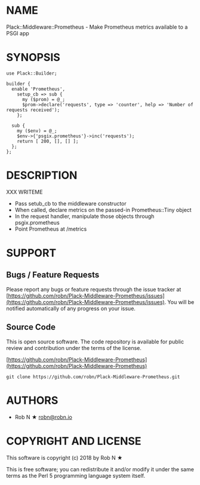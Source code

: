 # NAME

Plack::Middleware::Prometheus - Make Prometheus metrics available to a PSGI app

# SYNOPSIS

    use Plack::Builder;

    builder {
      enable 'Prometheus',
        setup_cb => sub {
          my ($prom) = @_;
          $prom->declare('requests', type => 'counter', help => 'Number of requests received');
        };
      
      sub {
        my ($env) = @_;
        $env->{'psgix.prometheus'}->inc('requests');
        return [ 200, [], [] ];
      };
    };

# DESCRIPTION

XXX WRITEME

- Pass setub\_cb to the middleware constructor
- When called, declare metrics on the passed-in Prometheus::Tiny object
- In the request handler, manipulate those objects through psgix.prometheus
- Point Prometheus at /metrics

# SUPPORT

## Bugs / Feature Requests

Please report any bugs or feature requests through the issue tracker
at [https://github.com/robn/Plack-Middleware-Prometheus/issues](https://github.com/robn/Plack-Middleware-Prometheus/issues).
You will be notified automatically of any progress on your issue.

## Source Code

This is open source software. The code repository is available for
public review and contribution under the terms of the license.

[https://github.com/robn/Plack-Middleware-Prometheus](https://github.com/robn/Plack-Middleware-Prometheus)

    git clone https://github.com/robn/Plack-Middleware-Prometheus.git

# AUTHORS

- Rob N ★ <robn@robn.io>

# COPYRIGHT AND LICENSE

This software is copyright (c) 2018 by Rob N ★

This is free software; you can redistribute it and/or modify it under
the same terms as the Perl 5 programming language system itself.
